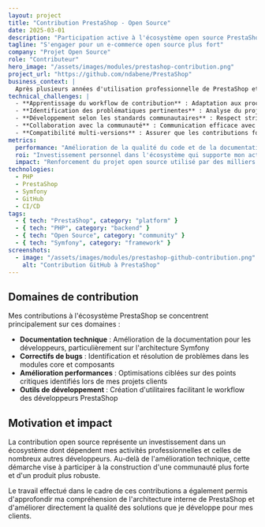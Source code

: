 ```yaml
---
layout: project
title: "Contribution PrestaShop - Open Source"
date: 2025-03-01
description: "Participation active à l'écosystème open source PrestaShop avec la contribution de code, documentation et modules communautaires suite au FopDays#2025."
tagline: "S'engager pour un e-commerce open source plus fort"
company: "Projet Open Source"
role: "Contributeur"
hero_image: "/assets/images/modules/prestashop-contribution.png"
project_url: "https://github.com/ndabene/PrestaShop"
business_context: |
  Après plusieurs années d'utilisation professionnelle de PrestaShop et suite à ma participation aux conférences inspirantes du FopDays#2025, j'ai décidé de m'engager activement dans la communauté open source en contribuant directement au projet. Cette décision s'inscrit dans une volonté de partager mon expertise acquise au fil des ans et de participer à l'amélioration de l'écosystème e-commerce open source dont dépendent de nombreuses entreprises.
technical_challenges: |
  - **Apprentissage du workflow de contribution** : Adaptation aux processus de contribution PrestaShop (GitHub flow, review process, coding standards)
  - **Identification des problématiques pertinentes** : Analyse du projet pour identifier les zones où mes compétences peuvent apporter une valeur ajoutée significative
  - **Développement selon les standards communautaires** : Respect strict des conventions de code, tests et documentation du projet
  - **Collaboration avec la communauté** : Communication efficace avec les mainteneurs et autres contributeurs pour assurer l'intégration des modifications
  - **Compatibilité multi-versions** : Assurer que les contributions fonctionnent avec les différentes versions maintenues de PrestaShop
metrics:
  performance: "Amélioration de la qualité du code et de la documentation sur plusieurs composants"
  roi: "Investissement personnel dans l'écosystème qui supporte mon activité professionnelle"
  impact: "Renforcement du projet open source utilisé par des milliers de développeurs et entreprises"
technologies:
  - PHP
  - PrestaShop
  - Symfony
  - GitHub
  - CI/CD
tags:
  - { tech: "PrestaShop", category: "platform" }
  - { tech: "PHP", category: "backend" }
  - { tech: "Open Source", category: "community" }
  - { tech: "Symfony", category: "framework" }
screenshots:
  - image: "/assets/images/modules/prestashop-github-contribution.png"
    alt: "Contribution GitHub à PrestaShop"
---
```


## Domaines de contribution

Mes contributions à l'écosystème PrestaShop se concentrent principalement sur ces domaines :

- **Documentation technique** : Amélioration de la documentation pour les développeurs, particulièrement sur l'architecture Symfony
- **Correctifs de bugs** : Identification et résolution de problèmes dans les modules core et composants
- **Amélioration performances** : Optimisations ciblées sur des points critiques identifiés lors de mes projets clients
- **Outils de développement** : Création d'utilitaires facilitant le workflow des développeurs PrestaShop

## Motivation et impact

La contribution open source représente un investissement dans un écosystème dont dépendent mes activités professionnelles et celles de nombreux autres développeurs. Au-delà de l'amélioration technique, cette démarche vise à participer à la construction d'une communauté plus forte et d'un produit plus robuste.

Le travail effectué dans le cadre de ces contributions a également permis d'approfondir ma compréhension de l'architecture interne de PrestaShop et d'améliorer directement la qualité des solutions que je développe pour mes clients. 
